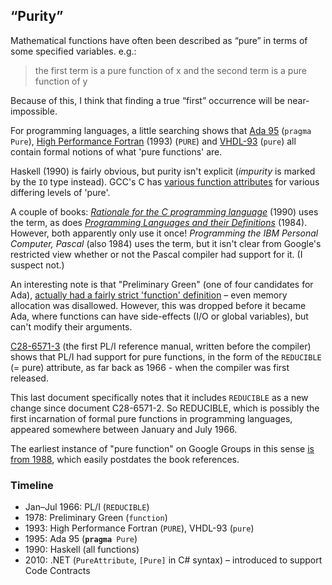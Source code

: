 ## “Purity”

Mathematical functions have often been described as “pure” in terms of some specified variables. e.g.:

> the first term is a pure function of x and the second term is a pure function of y

Because of this, I think that finding a true “first” occurrence will be near-impossible.

For programming languages, a little searching shows that [Ada 95](http://www.adacore.com/multimedia/Ada95_RM_HTML/RM-10-2-1.html) (`pragma Pure`), [High Performance Fortran](http://www.vcpc.univie.ac.at/information/mirror/HPFF/hpf1/hpf-v10/subsubsection2_5_3_1_1.html) (1993) (`PURE`) and [VHDL-93](http://www.vhdl.org/isac/IRs-VHDL-93/IR1083.txt) (`pure`) all contain formal notions of what 'pure functions' are.

Haskell (1990) is fairly obvious, but purity isn't explicit (_impurity_ is marked by the `IO` type instead). GCC's C has [various function attributes](http://gcc.gnu.org/onlinedocs/gcc/Function-Attributes.html) for various differing levels of 'pure'.

A couple of books: [*Rationale for the C programming language*](http://books.google.com/books?id=yxLISD0TAbEC&lpg=PA48&dq=%22pure%20function%22&pg=PA48#v=onepage&q=%22pure%20function%22&f=false) (1990) uses the term, as does [*Programming Languages and their Definitions*](http://books.google.com/books?id=mCoN_I5vjX0C&lpg=PA139&dq=%22a%20pure%20function%22&pg=PA139#v=onepage&q=%22a%20pure%20function%22&f=false) (1984). However, both apparently only use it once! *Programming the IBM Personal Computer, Pascal* (also 1984) uses the term, but it isn't clear from Google's restricted view whether or not the Pascal compiler had support for it. (I suspect not.)

An interesting note is that "Preliminary Green" (one of four candidates for Ada), [actually had a fairly strict 'function' definition](http://www.adahome.com/LRM/83/Rationale/Text/ratl-c8.hlp) – even memory allocation was disallowed. However, this was dropped before it became Ada, where functions can have side-effects (I/O or global variables), but can't modify their arguments.

[C28-6571-3](http://www.bitsavers.org/pdf/ibm/360/pli/C28-6571-3_PL_I_Language_Specifications_Jul66.pdf) (the first PL/I reference manual, written before the compiler) shows that PL/I had support for pure functions, in the form of the `REDUCIBLE` (= pure) attribute, as far back as 1966 - when the compiler was first released.

This last document specifically notes that it includes `REDUCIBLE` as a new change since document C28-6571-2. So REDUCIBLE, which is possibly the first incarnation of formal pure functions in programming languages, appeared somewhere between January and July 1966.

The earliest instance of "pure function" on Google Groups in this sense [is from 1988](http://groups.google.com/group/comp.lang.c/browse_thread/thread/9ca30dbe495fe14/1afe80f3eef4a3fc?q=%22pure+function%22#1afe80f3eef4a3fc), which easily postdates the book references.

### Timeline

* Jan–Jul 1966: PL/I (`REDUCIBLE`)
* 1978: Preliminary Green (`function`)
* 1993: High Performance Fortran (`PURE`), VHDL-93 (`pure`)
* 1995: Ada 95 (<code><strong>pragma</strong> Pure</code>)
* 1990: Haskell (all functions)
* 2010: .NET (`PureAttribute`, `[Pure]` in C# syntax) – introduced to support Code Contracts
